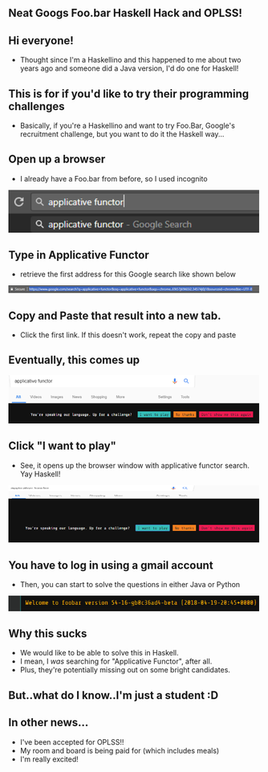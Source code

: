 ## Neat Googs Foo.bar Haskell Hack and OPLSS!

## Hi everyone!
- Thought since I'm a Haskellino and this happened to me about two years ago and someone did a Java version, I'd do one for Haskell!

## This is for if you'd like to try their programming challenges
- Basically, if you're a Haskellino and want to try Foo.Bar, Google's recruitment challenge, but you want to do it the Haskell way...

## Open up a browser
- I already have a Foo.bar from before, so I used incognito
<img src="/images/neathack/fun.png" width="500">

## Type in Applicative Functor
- retrieve the first address for this Google search like shown below

<img src="/images/neathack/fun1.png" width="500">

## Copy and Paste that result into a new tab. 
- Click the first link. If this doesn't work, repeat the copy and paste

## Eventually, this comes up
<img src="/images/neathack/fun2.png" width="500">

## Click "I want to play"
- See, it opens up the browser window with applicative functor search. Yay Haskell!
<img src="/images/neathack/fun3.png" width="500">

## You have to log in using a gmail account
- Then, you can start to solve the questions in either Java or Python
<img src="/images/neathack/fun4.png" width="500">

## Why this sucks
- We would like to be able to solve this in Haskell. 
- I mean, I *was* searching for "Applicative Functor", after all. 
- Plus, they're potentially missing out on some 
bright candidates.

## But..what do I know..I'm just a student :D

## In other news...
- I've been accepted for OPLSS!!
- My room and board is being paid for (which includes meals)
- I'm really excited!



